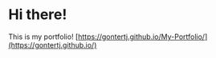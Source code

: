 # Hi there!
This is my portfolio!
[https://gontertj.github.io/My-Portfolio/](https://gontertj.github.io/)
